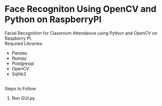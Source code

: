 # Face Recogniton Using OpenCV and Python on RaspberryPI
Facial Recognition for Classroom Attendance using Python and OpenCV on Raspberry PI.
<br>Required Libraries:<ul><li>Pandas</li><li>Numpy</li><li>Postgresql</li><li>OpenCV</li><li>Sqlite3</li></ul>
 <br>Steps to Follow:<ol><li>Run GUI.py</li></ol>
